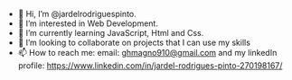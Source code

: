 - 👋 Hi, I’m @jardelrodriguespinto.
- 👀 I’m interested in Web Development.
- 🌱 I’m currently learning JavaScript, Html and Css.
- 💞️ I’m looking to collaborate on projects that I can use my skills
- 📫 How to reach me: email: ghmagno910@gmail.com and my linkedIn profile: https://www.linkedin.com/in/jardel-rodrigues-pinto-270198167/
